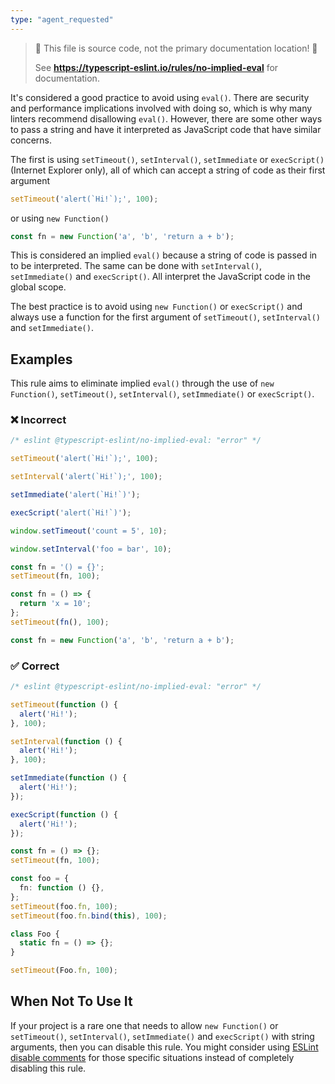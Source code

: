 ```yaml
---
type: "agent_requested"
---
```


> 🛑 This file is source code, not the primary documentation location! 🛑
>
> See **https://typescript-eslint.io/rules/no-implied-eval** for documentation.

It's considered a good practice to avoid using `eval()`. There are security and performance implications involved with doing so, which is why many linters recommend disallowing `eval()`. However, there are some other ways to pass a string and have it interpreted as JavaScript code that have similar concerns.

The first is using `setTimeout()`, `setInterval()`, `setImmediate` or `execScript()` (Internet Explorer only), all of which can accept a string of code as their first argument

```ts
setTimeout('alert(`Hi!`);', 100);
```

or using `new Function()`

```ts
const fn = new Function('a', 'b', 'return a + b');
```

This is considered an implied `eval()` because a string of code is
passed in to be interpreted. The same can be done with `setInterval()`, `setImmediate()` and `execScript()`. All interpret the JavaScript code in the global scope.

The best practice is to avoid using `new Function()` or `execScript()` and always use a function for the first argument of `setTimeout()`, `setInterval()` and `setImmediate()`.

## Examples

This rule aims to eliminate implied `eval()` through the use of `new Function()`, `setTimeout()`, `setInterval()`, `setImmediate()` or `execScript()`.

<!--tabs-->

### ❌ Incorrect

```ts
/* eslint @typescript-eslint/no-implied-eval: "error" */

setTimeout('alert(`Hi!`);', 100);

setInterval('alert(`Hi!`);', 100);

setImmediate('alert(`Hi!`)');

execScript('alert(`Hi!`)');

window.setTimeout('count = 5', 10);

window.setInterval('foo = bar', 10);

const fn = '() = {}';
setTimeout(fn, 100);

const fn = () => {
  return 'x = 10';
};
setTimeout(fn(), 100);

const fn = new Function('a', 'b', 'return a + b');
```

### ✅ Correct

```ts
/* eslint @typescript-eslint/no-implied-eval: "error" */

setTimeout(function () {
  alert('Hi!');
}, 100);

setInterval(function () {
  alert('Hi!');
}, 100);

setImmediate(function () {
  alert('Hi!');
});

execScript(function () {
  alert('Hi!');
});

const fn = () => {};
setTimeout(fn, 100);

const foo = {
  fn: function () {},
};
setTimeout(foo.fn, 100);
setTimeout(foo.fn.bind(this), 100);

class Foo {
  static fn = () => {};
}

setTimeout(Foo.fn, 100);
```

## When Not To Use It

If your project is a rare one that needs to allow `new Function()` or `setTimeout()`, `setInterval()`, `setImmediate()` and `execScript()` with string arguments, then you can disable this rule.
You might consider using [ESLint disable comments](https://eslint.org/docs/latest/use/configure/rules#using-configuration-comments-1) for those specific situations instead of completely disabling this rule.
